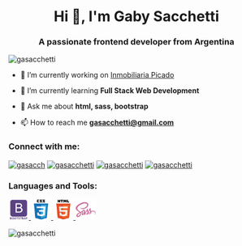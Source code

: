 <h1 align="center">Hi 👋, I'm Gaby Sacchetti</h1>
<h3 align="center">A passionate frontend developer from Argentina</h3>

<p align="left"> <img src="https://komarev.com/ghpvc/?username=gasacchetti&label=Profile%20views&color=0e75b6&style=flat" alt="gasacchetti" /> </p>

- 🔭 I’m currently working on [Inmobiliaria Picado](https://gasacchetti.github.io/inmobiliaria-picado/)

- 🌱 I’m currently learning **Full Stack Web Development**

- 💬 Ask me about **html, sass, bootstrap**

- 📫 How to reach me **gasacchetti@gmail.com**

<h3 align="left">Connect with me:</h3>
<p align="left">
<a href="https://twitter.com/gasacch" target="blank"><img align="center" src="https://raw.githubusercontent.com/rahuldkjain/github-profile-readme-generator/master/src/images/icons/Social/twitter.svg" alt="gasacch" height="30" width="40" /></a>
<a href="https://linkedin.com/in/gasacchetti" target="blank"><img align="center" src="https://raw.githubusercontent.com/rahuldkjain/github-profile-readme-generator/master/src/images/icons/Social/linked-in-alt.svg" alt="gasacchetti" height="30" width="40" /></a>
<a href="https://fb.com/gasacchetti" target="blank"><img align="center" src="https://raw.githubusercontent.com/rahuldkjain/github-profile-readme-generator/master/src/images/icons/Social/facebook.svg" alt="gasacchetti" height="30" width="40" /></a>
<a href="https://instagram.com/gasacchetti" target="blank"><img align="center" src="https://raw.githubusercontent.com/rahuldkjain/github-profile-readme-generator/master/src/images/icons/Social/instagram.svg" alt="gasacchetti" height="30" width="40" /></a>
</p>

<h3 align="left">Languages and Tools:</h3>
<p align="left"> <a href="https://getbootstrap.com" target="_blank"> <img src="https://raw.githubusercontent.com/devicons/devicon/master/icons/bootstrap/bootstrap-plain-wordmark.svg" alt="bootstrap" width="40" height="40"/> </a> <a href="https://www.w3schools.com/css/" target="_blank"> <img src="https://raw.githubusercontent.com/devicons/devicon/master/icons/css3/css3-original-wordmark.svg" alt="css3" width="40" height="40"/> </a> <a href="https://www.w3.org/html/" target="_blank"> <img src="https://raw.githubusercontent.com/devicons/devicon/master/icons/html5/html5-original-wordmark.svg" alt="html5" width="40" height="40"/> </a> <a href="https://sass-lang.com" target="_blank"> <img src="https://raw.githubusercontent.com/devicons/devicon/master/icons/sass/sass-original.svg" alt="sass" width="40" height="40"/> </a> </p>

<p><img align="center" src="https://github-readme-stats.vercel.app/api/top-langs?username=gasacchetti&show_icons=true&locale=en&layout=compact" alt="gasacchetti" /></p>
